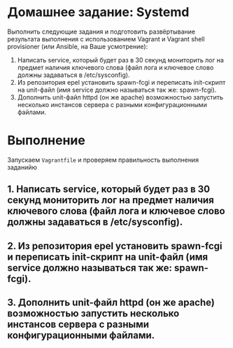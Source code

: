 # Домашнее задание: Systemd

Выполнить следующие задания и подготовить развёртывание результата выполнения с использованием Vagrant и Vagrant shell provisioner (или Ansible, на Ваше усмотрение):

1. Написать service, который будет раз в 30 секунд мониторить лог на предмет наличия ключевого слова (файл лога и ключевое слово должны задаваться в /etc/sysconfig).
2. Из репозитория epel установить spawn-fcgi и переписать init-скрипт на unit-файл (имя service должно называться так же: spawn-fcgi).
3. Дополнить unit-файл httpd (он же apache) возможностью запустить несколько инстансов сервера с разными конфигурационными файлами.

# Выполнение

Запускаем `Vagrantfile` и проверяем правильность выполнения заданийю

## 1. Написать service, который будет раз в 30 секунд мониторить лог на предмет наличия ключевого слова (файл лога и ключевое слово должны задаваться в /etc/sysconfig).



## 2. Из репозитория epel установить spawn-fcgi и переписать init-скрипт на unit-файл (имя service должно называться так же: spawn-fcgi).

## 3. Дополнить unit-файл httpd (он же apache) возможностью запустить несколько инстансов сервера с разными конфигурационными файлами.

